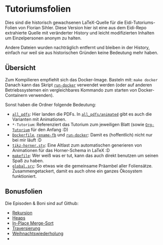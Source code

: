 # Tutoriumsfolien

Dies sind die historisch gewachsenen LaTeX-Quelle für die Eidi-Tutoriums-Folien von Florian Sihler.
Diese Version hier ist eine aus dem Eidi-Repo extrahierte Quelle mit veränderter History und leicht modifizierten
Inhalten um Einzelpersonen anonym zu halten.

Andere Dateien wurden nachträglich entfernt und bleiben in der History, einfach nur weil sie aus historischen Gründen
keine Bedeutung mehr haben.

## Übersicht

Zum Kompilieren empfiehlt sich das Docker-Image. Basteln mit: `make docker`
Danach kann das Skript [`run-docker`](run-docker) verwendet werden (oder auf anderen Betriebssystemen ein vergleichbares Kommando zum starten von Docker-Containern verwenden).

Sonst haben die Ordner folgende Bedeutung:

* [`all_pdfs`](all_pdfs): Hier landen die PDFs. In [`all_pdfs/animated`](all_pdfs/animated) gibt es auch die Varianten mit Animationen.
* `*-Tutorium`: Referenziert das Tutorium zum jeweiligen Blatt (sowie [`Org-Tutorium`](Org-Tutorium) für den Anfang :D)
* [`Dockerfile`](Dockerfile), [`rename-fb`](rename-fb) und [`run-docker`](run-docker): Damit es (hoffentlich) nicht nur bei mir läuft :D
* [`tikz-horner.sty`](tikz-horner.sty): Eine Altlast zum automatischen generieren von Animationen für das Horner-Schema in LaTeX :D
* [`makefile`](makefile): Wer weiß was er tut, kann das auch direkt benutzen um seinen Spaß zu haben.
* [`global.src`](global.src): So etwas wie die gemeinsame Präambel aller Foliensätze. Zusammengetackert, damit es auch ohne ein ganzes Ökosystem funktioniert.

## Bonusfolien

Die Episoden & Boni sind auf Github:

* [Rekursion](https://github.com/EagleoutIce/Episode-Recursion)
* [Heaps](https://github.com/EagleoutIce/Episode-Heaps)
* [In-Place Merge-Sort](https://github.com/EagleoutIce/Episode-Inplace)
* [Traversierung](https://github.com/EagleoutIce/Episode-Traversierung)
* [Weihnachtswiederholung](https://github.com/EagleoutIce/christmas-eidi-recap)
*
